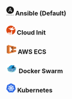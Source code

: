 ### <img src="../images/ansible.png" height=24>  Ansible (Default)
### <img src="../images/cloudinit.png" height=24>  Cloud Init
### <img src="../images/ecs.png" height=24>  AWS ECS
### <img src="../images/swarm.png" height=24>  Docker Swarm
### <img src="../images/kubernetes.png" height=24>  Kubernetes